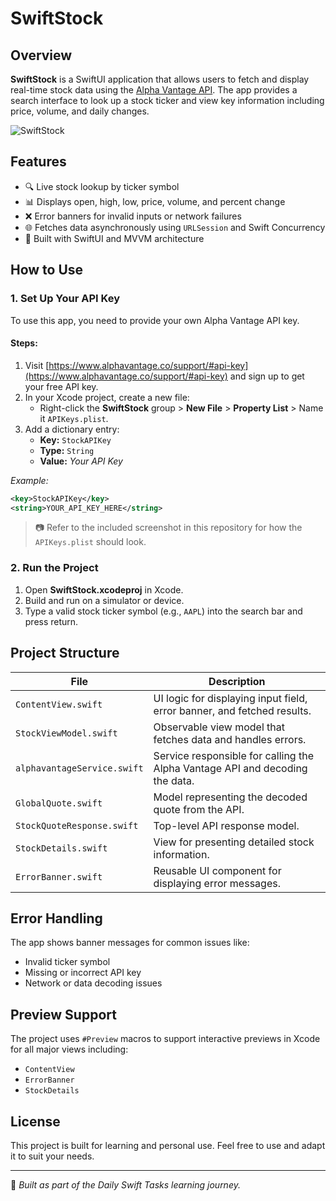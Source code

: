# SwiftStock

## Overview
**SwiftStock** is a SwiftUI application that allows users to fetch and display real-time stock data using the [Alpha Vantage API](https://www.alphavantage.co/). The app provides a search interface to look up a stock ticker and view key information including price, volume, and daily changes.

![SwiftStock](https://github.com/user-attachments/assets/f9da61c0-1fe1-48f6-9395-8848b332f1e7)

## Features
- 🔍 Live stock lookup by ticker symbol
- 📊 Displays open, high, low, price, volume, and percent change
- ❌ Error banners for invalid inputs or network failures
- 🌐 Fetches data asynchronously using `URLSession` and Swift Concurrency
- 📱 Built with SwiftUI and MVVM architecture

## How to Use

### 1. Set Up Your API Key
To use this app, you need to provide your own Alpha Vantage API key.

#### Steps:
1. Visit [https://www.alphavantage.co/support/#api-key](https://www.alphavantage.co/support/#api-key) and sign up to get your free API key.
2. In your Xcode project, create a new file:
   - Right-click the **SwiftStock** group > **New File** > **Property List** > Name it `APIKeys.plist`.
3. Add a dictionary entry:
   - **Key:** `StockAPIKey`  
   - **Type:** `String`  
   - **Value:** *Your API Key*

_Example:_
```xml
<key>StockAPIKey</key>
<string>YOUR_API_KEY_HERE</string>
```

> 📷 Refer to the included screenshot in this repository for how the `APIKeys.plist` should look.

### 2. Run the Project
1. Open **SwiftStock.xcodeproj** in Xcode.
2. Build and run on a simulator or device.
3. Type a valid stock ticker symbol (e.g., `AAPL`) into the search bar and press return.

## Project Structure

| File | Description |
|------|-------------|
| `ContentView.swift` | UI logic for displaying input field, error banner, and fetched results. |
| `StockViewModel.swift` | Observable view model that fetches data and handles errors. |
| `alphavantageService.swift` | Service responsible for calling the Alpha Vantage API and decoding the data. |
| `GlobalQuote.swift` | Model representing the decoded quote from the API. |
| `StockQuoteResponse.swift` | Top-level API response model. |
| `StockDetails.swift` | View for presenting detailed stock information. |
| `ErrorBanner.swift` | Reusable UI component for displaying error messages. |

## Error Handling
The app shows banner messages for common issues like:
- Invalid ticker symbol
- Missing or incorrect API key
- Network or data decoding issues

## Preview Support
The project uses `#Preview` macros to support interactive previews in Xcode for all major views including:
- `ContentView`
- `ErrorBanner`
- `StockDetails`

## License
This project is built for learning and personal use. Feel free to use and adapt it to suit your needs.

---

🚀 *Built as part of the Daily Swift Tasks learning journey.*
